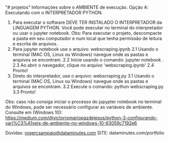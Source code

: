 "# projetos" 
Informações sobre o AMBIENTE de execução.
Opção A: Executando com o INTERPRETADOR PYTHON.
1. Para executar o software DEVE TER INSTALADO O INTERPRETADOR da LINGUAGEM
PYTHON. Você pode executar no terminal do interpretador ou usar o jupyter notebook.
Obs: Para executar o projeto, descompacte a pasta em seu computador e num local
que tenha permissão de leitura e escrita de arquivos.
2. Para jupyter notebook use o arquivo: webscraping.ipynb
 2.1 Usando o terminal (MAC OS, Linux ou Windows) navegue onde as pastas e arquivos se encontram.
 2.2 Inicie usando o comando: jupyter notebook .
 2.3 Ao abrir o navegador, clique no arquivo 'webscraping.ipynb'
 2.4 Pronto!
3. Direto do interpretador, use o arquivo: webscraping.py
 3.1 Usando o terminal (MAC OS, Linux ou Windows) navegue onde as pastas e arquivos se encontram.
 3.2 Execute o comando: python webscraping.py
 3.3 Pronto!

Obs: caso não consiga iniciar o processo do jupypter notebook no terminal do Windows,
pode ser necessário configurar as variáveis de ambiente. Consulte em (Windows 10):
https://medium.com/@victorromariopazdejesus/python-3-configurando-vari%C3%A1veis-de-ambiente-no-windows-10-63059c7192e6

Dúvidas: rogercsampaio@dataminutes.com
SITE: dataminutes.com/portfolio
